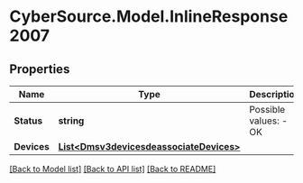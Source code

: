 # CyberSource.Model.InlineResponse2007
## Properties

Name | Type | Description | Notes
------------ | ------------- | ------------- | -------------
**Status** | **string** | Possible values: - OK | [optional] 
**Devices** | [**List&lt;Dmsv3devicesdeassociateDevices&gt;**](Dmsv3devicesdeassociateDevices.md) |  | [optional] 

[[Back to Model list]](../README.md#documentation-for-models) [[Back to API list]](../README.md#documentation-for-api-endpoints) [[Back to README]](../README.md)

